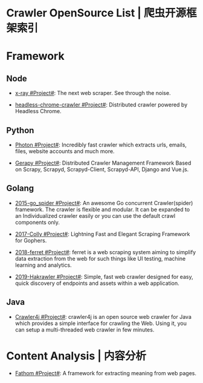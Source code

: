 # Crawler OpenSource List | 爬虫开源框架索引

# Framework

## Node

- [x-ray #Project#](https://github.com/lapwinglabs/x-ray): The next web scraper. See through the <html> noise.

- [headless-chrome-crawler #Project#](https://github.com/yujiosaka/headless-chrome-crawler): Distributed crawler powered by Headless Chrome.

## Python

- [Photon #Project#](https://github.com/s0md3v/Photon): Incredibly fast crawler which extracts urls, emails, files, website accounts and much more.

- [Gerapy #Project#](https://github.com/Gerapy/Gerapy): Distributed Crawler Management Framework Based on Scrapy, Scrapyd, Scrapyd-Client, Scrapyd-API, Django and Vue.js.

## Golang

- [2015-go_spider #Project#](https://github.com/hu17889/go_spider): An awesome Go concurrent Crawler(spider) framework. The crawler is flexible and modular. It can be expanded to an Individualized crawler easily or you can use the default crawl components only.

- [2017-Colly #Project#](https://github.com/asciimoo/colly): Lightning Fast and Elegant Scraping Framework for Gophers.

- [2018-ferret #Project#](https://github.com/MontFerret/ferret): ferret is a web scraping system aiming to simplify data extraction from the web for such things like UI testing, machine learning and analytics.

- [2019-Hakrawler #Project#](https://github.com/hakluke/hakrawler): Simple, fast web crawler designed for easy, quick discovery of endpoints and assets within a web application.

## Java

- [Crawler4j #Project#](https://github.com/yasserg/crawler4j): crawler4j is an open source web crawler for Java which provides a simple interface for crawling the Web. Using it, you can setup a multi-threaded web crawler in few minutes.

# Content Analysis | 内容分析

- [Fathom #Project#](https://github.com/mozilla/fathom): A framework for extracting meaning from web pages.

